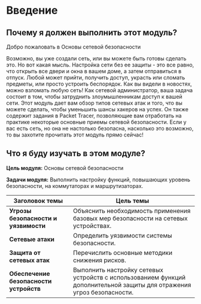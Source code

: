 # Введение

<!-- 16.0.1 -->

## Почему я должен выполнить этот модуль?

Добро пожаловать в Основы сетевой безопасности

Возможно, вы уже создали сеть, или вы можете быть готовы сделать это. Но вот какая мысль. Настройка сети без ее защиты - это все равно, что открыть все двери и окна в вашем доме, а затем отправиться в отпуск. Любой может прийти, получить доступ, украсть или сломать предметы, или просто устроить беспорядок. Как вы видели в новостях, можно взломать любую сеть! Как сетевой администратор, ваша задача состоит в том, чтобы затруднить злоумышленникам доступ к вашей сети. Этот модуль дает вам обзор типов сетевых атак и того, что вы можете сделать, чтобы уменьшить шансы хакеров на успех. Он также содержит задания в Packet Tracer, позволяющие вам отработать на практике некоторые основные приемы сетевой безопасности. Если у вас есть сеть, но она не настолько безопасна, насколько это возможно, то вы захотите прочитать этот модуль прямо сейчас!


<!-- 16.0.2 -->

## Что я буду изучать в этом модуле?

**Цель модуля:** Основы сетевой безопасности

**Задачи модуля:** Выполнить настройку функций, повышающих уровень безопасности, на коммутаторах и маршрутизаторах.

|Заголовок темы|	Цель темы|
|-|-|
|**Угрозы безопасности и уязвимости**|	Объяснить необходимость применения базовых мер безопасности на сетевых устройствах.|
|**Сетевые атаки**|	Определить уязвимости системы безопасности.|
|**Защита от сетевых атак**|	Перечислить основные методики снижения рисков.|
|**Обеспечение безопасности устройств**|	Выполнить настройку сетевых устройств с использованием функций дополнительной защиты для отражения угроз безопасности.|